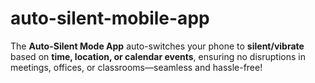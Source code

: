 # auto-silent-mobile-app
The **Auto-Silent Mode App** auto-switches your phone to **silent/vibrate** based on **time, location, or calendar events**, ensuring no disruptions in meetings, offices, or classrooms—seamless and hassle-free!
